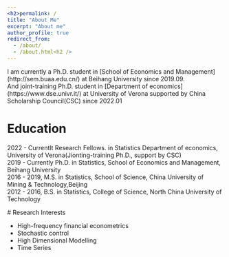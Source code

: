 ```yaml
---
<h2>permalink: /
title: "About Me"
excerpt: "About me"
author_profile: true
redirect_from: 
  - /about/
  - /about.html<h2 />
---
```

<p>
  I am currently a Ph.D. student in [School of Economics and Management](http://sem.buaa.edu.cn/) at Beihang University since 2019.09. <br />
  And joint-training Ph.D. student in [Department of economics](https://www.dse.univr.it/) at University of Verona supported by China Scholarship Council(CSC) since 2022.01 <br />
  <p />




# Education
<p>
 2022 - Currentlt  Research Fellows. in Statistics  Department of economics,  University of Verona(Jionting-training Ph.D., support by CSC) <br />
 2019 - Currently  Ph.D. in Statistics, School of Economics and Management, Beihang University <br />
 2016 - 2019,      M.S.  in Statistics, School of Science, China University of Mining & Technology,Beijing <br />
 2012 - 2016,      B.S.  in Statistics, College of Science, North China University of Technology <br />
<p />
# Research Interests

- High-frequency financial econometrics
- Stochastic control
- High Dimensional Modelling
- Time Series



